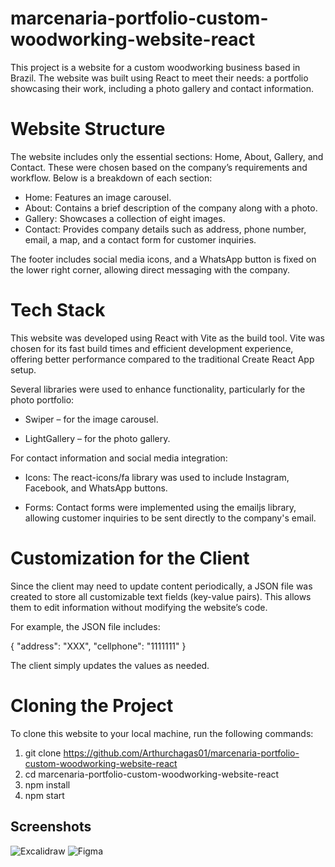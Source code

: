 
# marcenaria-portfolio-custom-woodworking-website-react

This project is a website for a custom woodworking business based in Brazil. The website was built using React to meet their needs: a portfolio showcasing their work, including a photo gallery and contact information.

# Website Structure

The website includes only the essential sections: Home, About, Gallery, and Contact. These were chosen based on the company’s requirements and workflow. Below is a breakdown of each section:

* Home: Features an image carousel.
* About: Contains a brief description of the company along with a photo.
* Gallery:  Showcases a collection of eight images.
* Contact: Provides company details such as address, phone number, email, a map, and a contact form for customer inquiries.

The footer includes social media icons, and a WhatsApp button is fixed on the lower right corner, allowing direct messaging with the company.

# Tech Stack

This website was developed using React with Vite as the build tool. Vite was chosen for its fast build times and efficient development experience, offering better performance compared to the traditional Create React App setup.

Several libraries were used to enhance functionality, particularly for the photo portfolio:

* Swiper – for the image carousel.

*  LightGallery – for the photo gallery.

For contact information and social media integration:

* Icons: The react-icons/fa library was used to include Instagram, Facebook, and WhatsApp buttons.

* Forms: Contact forms were implemented using the emailjs library, allowing customer inquiries to be sent directly to the company's email.

# Customization for the Client

Since the client may need to update content periodically, a JSON file was created to store all customizable text fields (key-value pairs). This allows them to edit information without modifying the website’s code.

For example, the JSON file includes:

{
  "address": "XXX",
  "cellphone": "1111111"
}

The client simply updates the values as needed.


# Cloning the Project

To clone this website to your local machine, run the following commands:

1. git clone https://github.com/Arthurchagas01/marcenaria-portfolio-custom-woodworking-website-react
2. cd marcenaria-portfolio-custom-woodworking-website-react
3. npm install
4. npm start

## Screenshots

![Excalidraw](https://excalidraw.com/#json=bAvCAe_GshnL6lHG9_H9i,7F49Woy9_KpQzB0Xs07Eog)
![Figma](https://www.figma.com/design/x34o4XOERUgSHbfmQsCudi/MSM-Marcenaria?t=69xUuSFnckqI2b1r-1)
